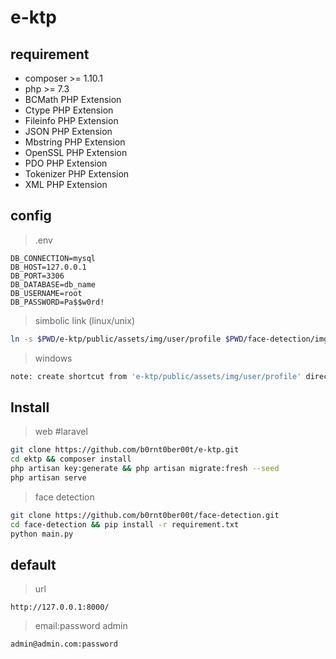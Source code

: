 # e-ktp

## requirement
- composer >= 1.10.1
- php >= 7.3
- BCMath PHP Extension
- Ctype PHP Extension
- Fileinfo PHP Extension
- JSON PHP Extension
- Mbstring PHP Extension
- OpenSSL PHP Extension
- PDO PHP Extension
- Tokenizer PHP Extension
- XML PHP Extension

## config
> .env
```
DB_CONNECTION=mysql
DB_HOST=127.0.0.1
DB_PORT=3306
DB_DATABASE=db_name
DB_USERNAME=root
DB_PASSWORD=Pa$$w0rd!
```
> simbolic link (linux/unix)
```bash
ln -s $PWD/e-ktp/public/assets/img/user/profile $PWD/face-detection/img
```
> windows
```bash
note: create shortcut from 'e-ktp/public/assets/img/user/profile' directory to 'face-detection/img'
```

## Install
> web #laravel
```bash
git clone https://github.com/b0rnt0ber00t/e-ktp.git
cd ektp && composer install
php artisan key:generate && php artisan migrate:fresh --seed
php artisan serve
```

> face detection
```bash
git clone https://github.com/b0rnt0ber00t/face-detection.git
cd face-detection && pip install -r requirement.txt
python main.py
```

## default
>  url
```text
http://127.0.0.1:8000/
```
> email:password admin
```text
admin@admin.com:password
```
